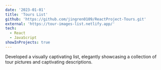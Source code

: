 ```yaml
---
date: '2023-01-01'
title: 'Tours List'
github: 'https://github.com/jingren0109/ReactProject-Tours.git'
external: 'https://tour-images-list.netlify.app/'
tech:
  - React
  - JavaScript
showInProjects: true
---
```


Developed a visually captivating list, elegantly showcasing a collection of tour pictures and captivating descriptions.
